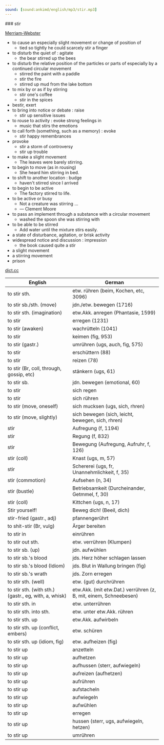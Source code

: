 ```yaml
---
sound: [sound:ankimd/english/mp3/stir.mp3]
---
```


\### stir

[Merriam-Webster](https://www.merriam-webster.com/dictionary/stir)

- to cause an especially slight movement or change of position of
    - tied so tightly he could scarcely stir a finger
- to disturb the quiet of : agitate
    - the bear stirred up the bees
- to disturb the relative position of the particles or parts of especially by a continued circular movement
    - stirred the paint with a paddle
    - stir the fire
    - stirred up mud from the lake bottom
- to mix by or as if by stirring
    - stir one's coffee
    - stir in the spices
- bestir, exert
- to bring into notice or debate : raise
    - stir up sensitive issues
- to rouse to activity : evoke strong feelings in
    - music that stirs the emotions
- to call forth (something, such as a memory) : evoke
    - stir happy remembrances
- provoke
    - stir a storm of controversy
    - stir up trouble
- to make a slight movement
    - The leaves were barely stirring.
- to begin to move (as in rousing)
    - She heard him stirring in bed.
- to shift to another location : budge
    - haven't stirred since I arrived
- to begin to be active
    - The factory stirred to life.
- to be active or busy
    - Not a creature was stirring …
    - — Clement Moore
- to pass an implement through a substance with a circular movement
    - washed the spoon she was stirring with
- to be able to be stirred
    - Add water until the mixture stirs easily.
- a state of disturbance, agitation, or brisk activity
- widespread notice and discussion : impression
    - the book caused quite a stir
- a slight movement
- a stirring movement
- prison

[dict.cc](https://www.dict.cc/stir)

| English        | German       |
| -------------- | ------------ |
| to stir sth. | etw. rühren (beim, Kochen, etc, 3096) |
| to stir sb./sth. (move) | jdn./etw. bewegen (1716) |
| to stir sth. (imagination) | etw.Akk. anregen (Phantasie, 1599) |
| to stir | erregen (1231) |
| to stir (awaken) | wachrütteln (1041) |
| to stir | keimen (fig, 953) |
| to stir (gastr.) | umrühren (ugs, auch, fig, 575) |
| to stir | erschüttern (88) |
| to stir | reizen (78) |
| to stir (Br, coll, through, gossip, etc) | stänkern (ugs, 61) |
| to stir sb. | jdn. bewegen (emotional, 60) |
| to stir | sich regen |
| to stir | sich rühren |
| to stir (move, oneself) | sich mucksen (ugs, sich, rhren) |
| to stir (move, slightly) | sich bewegen (sich, leicht, bewegen, sich, rhren) |
| stir | Aufregung (f, 1194) |
| stir | Regung (f, 832) |
| stir | Bewegung (Aufregung, Aufruhr, f, 126) |
| stir (coll) | Knast (ugs, m, 57) |
| stir | Schererei (ugs, fr, Unannehmlichkeit, f, 35) |
| stir (commotion) | Aufsehen (n, 34) |
| stir (bustle) | Betriebsamkeit (Durcheinander, Getmmel, f, 30) |
| stir (coll) | Kittchen (ugs, n, 17) |
| Stir yourself! | Beweg dich! (Beeil, dich) |
| stir-fried (gastr., adj) | pfannengerührt |
| to shit-stir (Br, vulg) | Ärger bereiten |
| to stir in | einrühren |
| to stir out sth. | etw. verrühren (Klumpen) |
| to stir sb. (up) | jdn. aufwühlen |
| to stir sb.'s blood | jds. Herz höher schlagen lassen |
| to stir sb.'s blood (Idiom) | jds. Blut in Wallung bringen (fig) |
| to stir sb.'s wrath | jds. Zorn erregen |
| to stir sth. (well) | etw. (gut) durchrühren |
| to stir sth. (with sth.) (gastr., eg, with, a, whisk) | etw.Akk. (mit etw.Dat.) verrühren (z, B, mit, einem, Schneebesen) |
| to stir sth. in | etw. unterrühren |
| to stir sth. into sth. | etw. unter etw.Akk. rühren |
| to stir sth. up | etw.Akk. aufwirbeln |
| to stir sth. up (conflict, embers) | etw. schüren |
| to stir sth. up (idiom, fig) | etw. aufheizen (fig) |
| to stir up | anzetteln |
| to stir up | aufhetzen |
| to stir up | aufhussen (sterr, aufwiegeln) |
| to stir up | aufreizen (aufhetzen) |
| to stir up | aufrühren |
| to stir up | aufstacheln |
| to stir up | aufwiegeln |
| to stir up | aufwühlen |
| to stir up | erregen |
| to stir up | hussen (sterr, ugs, aufwiegeln, hetzen) |
| to stir up | umrühren |
